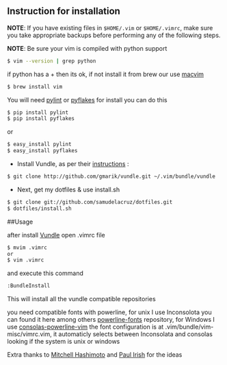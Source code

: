 ## Instruction for installation

**NOTE**: If you have existing files in `$HOME/.vim` or `$HOME/.vimrc`, make sure you take appropriate backups before performing any of the following steps.

**NOTE**: Be sure your vim is compiled with python support

```sh
$ vim --version | grep python
```
if python has a + then its ok, if not install it from brew our use [macvim](https://code.google.com/p/macvim/)
```sh
$ brew install vim
```

You will need [pylint](http://www.logilab.org/857) or [pyflakes](https://pypi.python.org/pypi/pyflakes) for install you can do this

```sh
$ pip install pylint
$ pip install pyflakes
```
or
```sh
$ easy_install pylint
$ easy_install pyflakes
```
 - Install Vundle, as per their [instructions](https://github.com/gmarik/vundle) :

```sh
$ git clone http://github.com/gmarik/vundle.git ~/.vim/bundle/vundle
```

 - Next, get my dotfiles & use install.sh

```sh
$ git clone git://github.com/samudelacruz/dotfiles.git
$ dotfiles/install.sh
```
##Usage

after install [Vundle](https://github.com/gmarik/vundle) open .vimrc file

```sh
$ mvim .vimrc
or
$ vim .vimrc
```
and execute this command
```sh
:BundleInstall
```

This will install all the vundle compatible repositories

you need compatible fonts with powerline, for unix I use Inconsolota you can found it here among others [powerline-fonts](https://github.com/Lokaltog/powerline-fonts) repository, for Windows I use [consolas-powerline-vim](https://github.com/eugeneching/consolas-powerline-vim) the font configuration is at .vim/bundle/vim-misc/vimrc.vim, it automaticly selects between Inconsolata and consolas looking if the system is unix or windows

Extra thanks to [Mitchell Hashimoto](https://github.com/mitchellh) and [Paul Irish](https://github.com/paulirish) for the ideas
